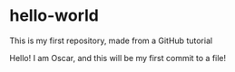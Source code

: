 # hello-world
This is my first repository, made from a GitHub tutorial

Hello! I am Oscar, and this will be my first commit to a file!
